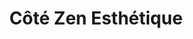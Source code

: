 ---
title: "Côté Zen Esthétique"
url: /saint-symphorien-sur-coise/cote-zen-esthetique/
shop: beauté
---